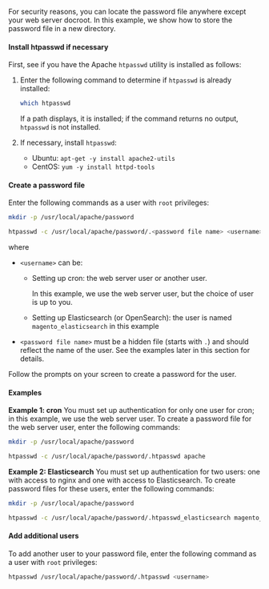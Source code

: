 For security reasons, you can locate the password file anywhere except your web server docroot. In this example, we show how to store the password file in a new directory.

#### Install htpasswd if necessary

First, see if you have the Apache `htpasswd` utility is installed as follows:

1. Enter the following command to determine if `htpasswd` is already installed:

   ```bash
   which htpasswd
    ```

   If a path displays, it is installed; if the command returns no output, `htpasswd` is not installed.

1. If necessary, install `htpasswd`:

   *  Ubuntu: `apt-get -y install apache2-utils`
   *  CentOS: `yum -y install httpd-tools`

#### Create a password file

Enter the following commands as a user with `root` privileges:

```bash
mkdir -p /usr/local/apache/password
```

```bash
htpasswd -c /usr/local/apache/password/.<password file name> <username>
```

where

*  `<username>` can be:

   *  Setting up cron: the web server user or another user.

      In this example, we use the web server user, but the choice of user is up to you.

   *  Setting up Elasticsearch (or OpenSearch): the user is named `magento_elasticsearch` in this example

*  `<password file name>` must be a hidden file (starts with `.`) and should reflect the name of the user. See the examples later in this section for details.

Follow the prompts on your screen to create a password for the user.

#### Examples

**Example 1: cron**
You must set up authentication for only one user for cron; in this example, we use the web server user. To create a password file for the web server user, enter the following commands:

```bash
mkdir -p /usr/local/apache/password
```

```bash
htpasswd -c /usr/local/apache/password/.htpasswd apache
```

**Example 2: Elasticsearch**
You must set up authentication for two users: one with access to nginx and one with access to Elasticsearch. To create password files for these users, enter the following commands:

```bash
mkdir -p /usr/local/apache/password
```

```bash
htpasswd -c /usr/local/apache/password/.htpasswd_elasticsearch magento_elasticsearch
```

#### Add additional users

To add another user to your password file, enter the following command as a user with `root` privileges:

```bash
htpasswd /usr/local/apache/password/.htpasswd <username>
```
